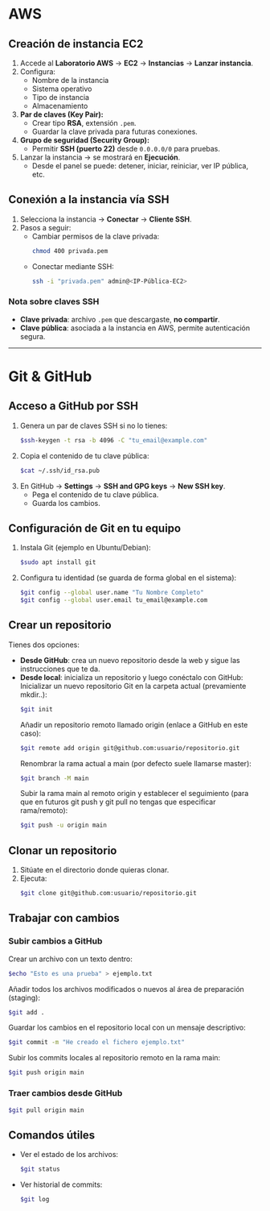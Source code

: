 # AWS

## Creación de instancia EC2
1. Accede al **Laboratorio AWS** → **EC2** → **Instancias** → **Lanzar instancia**.
2. Configura:
   - Nombre de la instancia
   - Sistema operativo
   - Tipo de instancia
   - Almacenamiento
3. **Par de claves (Key Pair):**
   - Crear tipo **RSA**, extensión `.pem`.
   - Guardar la clave privada para futuras conexiones.
4. **Grupo de seguridad (Security Group):**
   - Permitir **SSH (puerto 22)** desde `0.0.0.0/0` para pruebas.
5. Lanzar la instancia → se mostrará en **Ejecución**.
   - Desde el panel se puede: detener, iniciar, reiniciar, ver IP pública, etc.

## Conexión a la instancia vía SSH

1. Selecciona la instancia → **Conectar** → **Cliente SSH**.
2. Pasos a seguir:
   - Cambiar permisos de la clave privada:  
     ```bash
     chmod 400 privada.pem
     ```
   - Conectar mediante SSH:  
     ```bash
     ssh -i "privada.pem" admin@<IP-Pública-EC2>
     ```

### Nota sobre claves SSH
- **Clave privada**: archivo `.pem` que descargaste, **no compartir**.
- **Clave pública**: asociada a la instancia en AWS, permite autenticación segura.


---


# Git & GitHub 

## Acceso a GitHub por SSH
1. Genera un par de claves SSH si no lo tienes:  
   ```bash
   $ssh-keygen -t rsa -b 4096 -C "tu_email@example.com"
   ```
3. Copia el contenido de tu clave pública:  
   ```bash
   $cat ~/.ssh/id_rsa.pub
   ```
5. En GitHub → **Settings** → **SSH and GPG keys** → **New SSH key**.  
   - Pega el contenido de tu clave pública.  
   - Guarda los cambios.  

## Configuración de Git en tu equipo
1. Instala Git (ejemplo en Ubuntu/Debian):  
   ```bash
   $sudo apt install git
   ```
3. Configura tu identidad (se guarda de forma global en el sistema):  
   ```bash
   $git config --global user.name "Tu Nombre Completo"
   $git config --global user.email tu_email@example.com
   ```
   
## Crear un repositorio
Tienes dos opciones:  

- **Desde GitHub**: crea un nuevo repositorio desde la web y sigue las instrucciones que te da.  
- **Desde local**: inicializa un repositorio y luego conéctalo con GitHub:  
  Inicializar un nuevo repositorio Git en la carpeta actual (prevamiente mkdir..):
  ```bash
  $git init
   ```
  Añadir un repositorio remoto llamado origin (enlace a GitHub en este caso):
  ```bash
  $git remote add origin git@github.com:usuario/repositorio.git
  ```
  Renombrar la rama actual a main (por defecto suele llamarse master):
  ```bash
  $git branch -M main
  ```
  Subir la rama main al remoto origin y establecer el seguimiento (para que en futuros git push y git pull no tengas que especificar rama/remoto):
  ```bash
  $git push -u origin main
  ```
  
## Clonar un repositorio
1. Sitúate en el directorio donde quieras clonar.  
2. Ejecuta:  
   ```bash
   $git clone git@github.com:usuario/repositorio.git
   ```

## Trabajar con cambios

### Subir cambios a GitHub
Crear un archivo con un texto dentro:
```bash   
$echo "Esto es una prueba" > ejemplo.txt
```
Añadir todos los archivos modificados o nuevos al área de preparación (staging):
```bash   
$git add .
```
Guardar los cambios en el repositorio local con un mensaje descriptivo:
```bash
$git commit -m "He creado el fichero ejemplo.txt"
```
Subir los commits locales al repositorio remoto en la rama main:
```bash
$git push origin main
```

### Traer cambios desde GitHub
```bash
$git pull origin main
```

## Comandos útiles
- Ver el estado de los archivos:  
  ```bash
  $git status
  ```
- Ver historial de commits:  
  ```bash
  $git log
  ```

